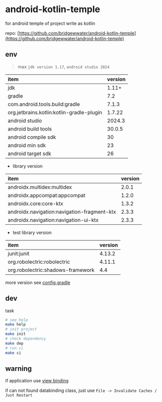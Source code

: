 # android-kotlin-temple

for android temple of project write as kotlin

repo: [https://github.com/bridgewwater/android-kotlin-temple](https://github.com/bridgewwater/android-kotlin-temple)

## env

> max `jdk version 1.17`, `android studio 2024`

| item                                      | version |
|:------------------------------------------|:--------|
| jdk                                       | 1.11+   |
| gradle                                    | 7.2     |
| com.android.tools.build:gradle            | 7.1.3   |
| org.jetbrains.kotlin:kotlin-gradle-plugin | 1.7.22  |
| android studio                            | 2024.3  |
| android build tools                       | 30.0.5  |
| android compile sdk                       | 30      |
| android min sdk                           | 23      |
| android target sdk                        | 26      |

- library version

| item                                        | version |
|:--------------------------------------------|:--------|
| androidx.multidex:multidex                  | 2.0.1   |
| androidx.appcompat:appcompat                | 1.2.0   |
| androidx.core:core-ktx                      | 1.3.2   |
| androidx.navigation:navigation-fragment-ktx | 2.3.3   |
| androidx.navigation:navigation-ui-ktx       | 2.3.3   |

- test library version

| item                              | version |
|:----------------------------------|:--------|
| junit:junit                       | 4.13.2  |
| org.robolectric:robolectric       | 4.11.1  |
| org.robolectric:shadows-framework | 4.4     |

more version see [config.gradle](config.gradle)

## dev

task

```bash
# see help
make help
# init project
make init
# check dependency
make dep
# run ci
make ci
```

## warning

if application use [view binding](https://developer.android.com/topic/libraries/view-binding)

if can not found databinding class, just use `File -> Invalidate Caches / Just Restart`
